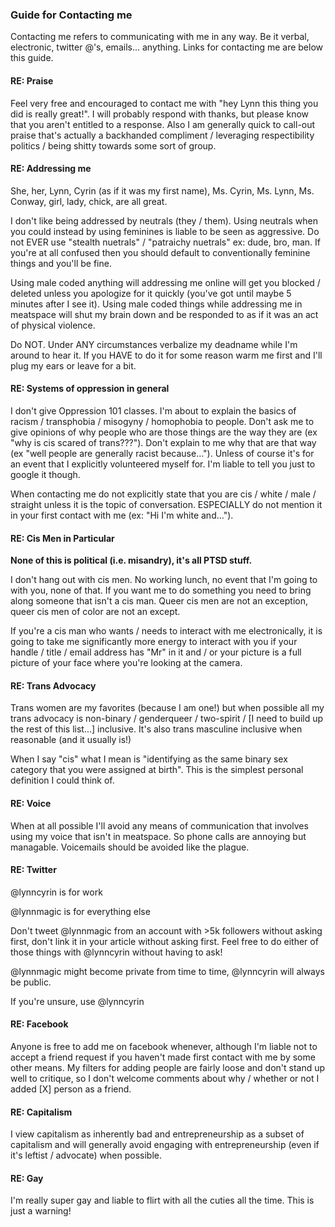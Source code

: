 ### Guide for Contacting me

Contacting me refers to communicating with me in any way. Be it verbal, electronic, twitter @'s, emails... anything. Links for contacting me are below this guide.

#### RE: Praise

Feel very free and encouraged to contact me with "hey Lynn this thing you did is really great!". I will probably respond with thanks, but please know that you aren't entitled to a response. Also I am generally quick to call-out praise that's actually a backhanded compliment / leveraging respectibility politics / being shitty towards some sort of group.

#### RE: Addressing me

She, her, Lynn, Cyrin (as if it was my first name), Ms. Cyrin, Ms. Lynn, Ms. Conway, girl, lady, chick, are all great.

I don't like being addressed by neutrals (they / them). Using neutrals when you could instead by using feminines is liable to be seen as aggressive. Do not EVER use "stealth nuetrals" / "patraichy nuetrals" ex: dude, bro, man. If you're at all confused then you should default to conventionally feminine things and you'll be fine.

Using male coded anything will addressing me online will get you blocked / deleted unless you apologize for it quickly (you've got until maybe 5 minutes after I see it). Using male coded things while addressing me in meatspace will shut my brain down and be responded to as if it was an act of physical violence.

Do NOT. Under ANY circumstances verbalize my deadname while I'm around to hear it. If you HAVE to do it for some reason warm me first and I'll plug my ears or leave for a bit.

#### RE: Systems of oppression in general

I don't give Oppression 101 classes. I'm about to explain the basics of racism / transphobia / misogyny / homophobia to people. Don't ask me to give opinions of why people who are those things are the way they are (ex "why is cis scared of trans???"). Don't explain to me why that are that way (ex "well people are generally racist because..."). Unless of course it's for an event that I explicitly volunteered myself for. I'm liable to tell you just to google it though.

When contacting me do not explicitly state that you are cis / white / male / straight unless it is the topic of conversation. ESPECIALLY do not mention it in your first contact with me (ex: "Hi I'm white and...").

#### RE: Cis Men in Particular

**None of this is political (i.e. misandry), it's all PTSD stuff.**

I don't hang out with cis men. No working lunch, no event that I'm going to with you, none of that. If you want me to do something you need to bring along someone that isn't a cis man. Queer cis men are not an exception, queer cis men of color are not an except.

If you're a cis man who wants / needs to interact with me electronically, it is going to take me significantly more energy to interact with you if your handle / title / email address has "Mr" in it and / or your picture is a full picture of your face where you're looking at the camera.

#### RE: Trans Advocacy

Trans women are my favorites (because I am one!) but when possible all my trans advocacy is non-binary / genderqueer / two-spirit / [I need to build up the rest of this list...] inclusive. It's also trans masculine inclusive when reasonable (and it usually is!)

When I say "cis" what I mean is "identifying as the same binary sex category that you were assigned at birth". This is the simplest personal definition I could think of.

#### RE: Voice

When at all possible I'll avoid any means of communication that involves using my voice that isn't in meatspace. So phone calls are annoying but managable. Voicemails should be avoided like the plague.

#### RE: Twitter

@lynncyrin is for work

@lynnmagic is for everything else

Don't tweet @lynnmagic from an account with >5k followers without asking first, don't link it in your article without asking first. Feel free to do either of those things with @lynncyrin without having to ask!

@lynnmagic might become private from time to time, @lynncyrin will always be public.

If you're unsure, use @lynncyrin

#### RE: Facebook

Anyone is free to add me on facebook whenever, although I'm liable not to accept a friend request if you haven't made first contact with me by some other means. My filters for adding people are fairly loose and don't stand up well to critique, so I don't welcome comments about why / whether or not I added [X] person as a friend.

#### RE: Capitalism

I view capitalism as inherently bad and entrepreneurship as a subset of capitalism and will generally avoid engaging with entrepreneurship (even if it's leftist / advocate) when possible.

#### RE: Gay

I'm really super gay and liable to flirt with all the cuties all the time. This is just a warning!
